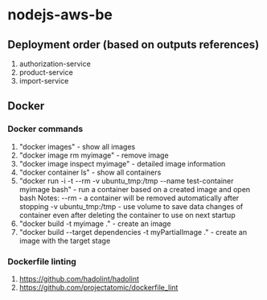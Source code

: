 # nodejs-aws-be

## Deployment order (based on outputs references)

1. authorization-service
1. product-service
1. import-service

## Docker

### Docker commands

1. "docker images" - show all images
1. "docker image rm myimage" - remove image
1. "docker image inspect myimage" - detailed image information
1. "docker container ls" - show all containers
1. "docker run -i -t --rm -v ubuntu_tmp:/tmp --name test-container myimage bash" - run a container based on a created image and open bash
Notes:
--rm - a container will be removed automatically after stopping
-v ubuntu_tmp:/tmp - use volume to save data changes of container even after deleting the container to use on next startup
1. "docker build -t myimage ." - create an image
1. "docker build --target dependencies -t myPartialImage ." - create an image with the target stage

### Dockerfile linting

1. https://github.com/hadolint/hadolint
1. https://github.com/projectatomic/dockerfile_lint
